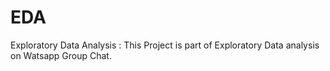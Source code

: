 # EDA
Exploratory Data Analysis :
This Project is part of Exploratory Data analysis on Watsapp Group Chat.
